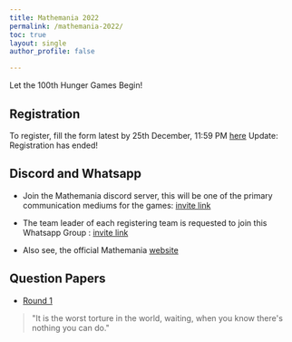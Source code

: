 ```yaml
---
title: Mathemania 2022
permalink: /mathemania-2022/
toc: true
layout: single
author_profile: false

---
```

Let the 100th Hunger Games Begin!

## Registration

To register, fill the form latest by 25th December, 11:59 PM [here](https://forms.gle/9UH1CKYqemL912Xu5)
Update: Registration has ended!

## Discord and Whatsapp

- Join the Mathemania discord server, this will be one of the primary communication mediums for the games: [invite link](https://discord.gg/PFKtMeFW)

- The team leader of each registering team is requested to join this Whatsapp Group : [invite link](https://chat.whatsapp.com/Bn3lWYEFgDk22QWH5nJAKk)

- Also see, the official Mathemania [website](https://mathemania.vercel.app)

## Question Papers

- [Round 1](data/ROUND1_final.pdf)

> "It is the worst torture in the world, waiting, when you know there's nothing you can do."
